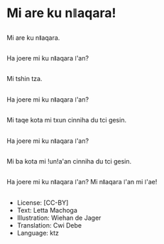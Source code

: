 # Mi are ku nǁaqara!

##
Mi are ku nǁaqara.

##
Ha joere mi ku nǁaqara ǀ'an?

##
Mi tshin tza.

##
Ha joere mi ku nǁaqara ǀ'an?

##
Mi taqe kota mi txun cinniha du tci gesin.

##
Ha joere mi ku nǁaqara ǀ'an?

##
Mi ba kota mi ǃunǃa'an cinniha du tci gesin.

##
Ha joere mi ku nǁaqara ǀ'an? Mi nǁaqara ǀ'an mi ǀ'ae!

##
* License: [CC-BY]
* Text: Letta Machoga
* Illustration: Wiehan de Jager
* Translation: Cwi Debe
* Language: ktz
